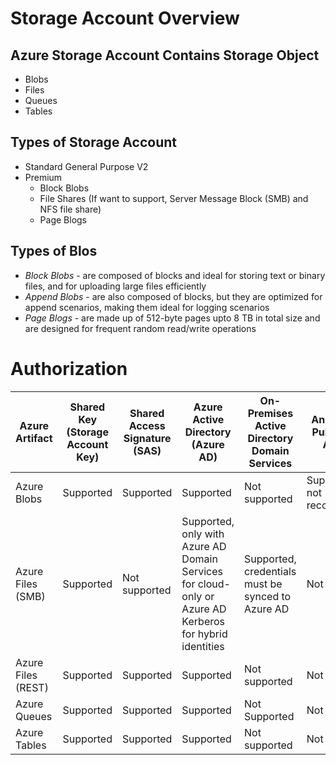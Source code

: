 # Storage Account Overview

## Azure Storage Account Contains Storage Object
- Blobs
- Files
- Queues
- Tables

## Types of Storage Account
- Standard General Purpose V2
- Premium
    - Block Blobs
    - File Shares (If want to support, Server Message Block (SMB) and NFS file share)
    - Page Blogs

## Types of Blos
- *Block Blobs* - are composed of blocks and ideal for storing text or binary files, and for uploading large files efficiently
- *Append Blobs* - are also composed of blocks, but they are optimized for append scenarios, making them ideal for logging scenarios
- *Page Blogs* - are made up of 512-byte pages upto 8 TB in total size and are designed for frequent random read/write operations  

# Authorization
| Azure Artifact    | Shared Key (Storage Account Key) | Shared Access Signature (SAS) | Azure Active Directory (Azure AD) | On-Premises Active Directory Domain Services | Anonymous Public Read Access | Storage Local Users |
|-------------------|----------------------------------|-------------------------------|------------------------------------|--------------------------------------------|-----------------------------|---------------------|
| Azure Blobs       | Supported                        | Supported                     | Supported                          | Not supported                             | Supported but not recommended | Supported, only for SFTP |
| Azure Files (SMB) | Supported                        | Not supported                | Supported, only with Azure AD Domain Services for cloud-only or Azure AD Kerberos for hybrid identities | Supported, credentials must be synced to Azure AD | Not supported | Not supported |
| Azure Files (REST)| Supported                        | Supported                     | Supported                          | Not supported                             | Not supported               | Not supported |
| Azure Queues      | Supported                        | Supported                     | Supported                          | Not Supported                            | Not supported               | Not supported |
| Azure Tables      | Supported                        | Supported                     | Supported                          | Not supported                             | Not supported               | Not supported |
